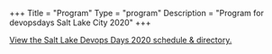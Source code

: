 +++
Title = "Program"
Type = "program"
Description = "Program for devopsdays Salt Lake City 2020"
+++

<div class="container">
	<a id="sched-embed" href="//slcdod2020.sched.com/">View the Salt Lake Devops Days 2020 schedule &amp; directory.</a><script type="text/javascript" src="//slcdod2020.sched.com/js/embed.js"></script>
</div>
